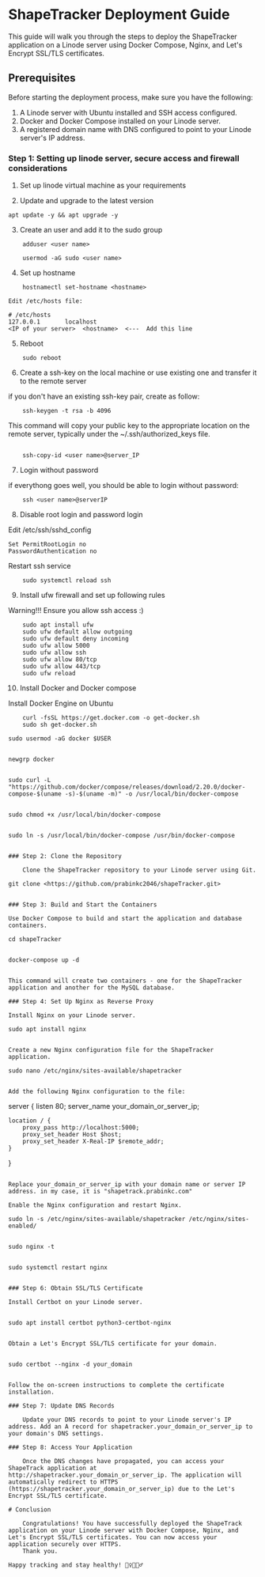 # ShapeTracker Deployment Guide

This guide will walk you through the steps to deploy the ShapeTracker application on a Linode server using Docker Compose, Nginx, and Let's Encrypt SSL/TLS certificates.

## Prerequisites

Before starting the deployment process, make sure you have the following:

1. A Linode server with Ubuntu installed and SSH access configured.
2. Docker and Docker Compose installed on your Linode server.
3. A registered domain name with DNS configured to point to your Linode server's IP address.

### Step 1: Setting up linode server, secure access and firewall considerations

1. Set up linode virtual machine as your requirements

2. Update and upgrade to the latest version

```
apt update -y && apt upgrade -y
```

3. Create an user and add it to the sudo group

```
	adduser <user name>
```

```
	usermod -aG sudo <user name>
```

4. Set up hostname

```
	hostnamectl set-hostname <hostname>
```

	Edit /etc/hosts file:

```
# /etc/hosts
127.0.0.1       localhost
<IP of your server>	 <hostname>  <---  Add this line
```

5. Reboot

```
	sudo reboot

```


6. Create a ssh-key on the local machine or use existing one and transfer it to the remote server

if you don't have an existing ssh-key pair, create as follow:

```
	ssh-keygen -t rsa -b 4096

```

This command will copy your public key to the appropriate location on the remote server, typically under the ~/.ssh/authorized_keys file.

```

	ssh-copy-id <user name>@server_IP

```

7. Login without password

if everythong goes well, you should be able to login without password:

```
	ssh <user name>@serverIP

```

8. Disable root login and password login

Edit /etc/ssh/sshd_config

	Set PermitRootLogin no
	PasswordAuthentication no

Restart ssh service

```
	sudo systemctl reload ssh

```

9. Install ufw firewall and set up following rules

Warning!!!
Ensure you allow ssh access :)

```
	sudo apt install ufw
	sudo ufw default allow outgoing
	sudo ufw default deny incoming
	sudo ufw allow 5000
	sudo ufw allow ssh
	sudo ufw allow 80/tcp
	sudo ufw allow 443/tcp
	sudo ufw reload
```

10. Install Docker and Docker compose

Install Docker Engine on Ubuntu

```
	curl -fsSL https://get.docker.com -o get-docker.sh
	sudo sh get-docker.sh
```

	sudo usermod -aG docker $USER

```

```
	newgrp docker

```

```
	sudo curl -L "https://github.com/docker/compose/releases/download/2.20.0/docker-compose-$(uname -s)-$(uname -m)" -o /usr/local/bin/docker-compose

```

```
	sudo chmod +x /usr/local/bin/docker-compose

```

```
	sudo ln -s /usr/local/bin/docker-compose /usr/bin/docker-compose

```

### Step 2: Clone the Repository

	Clone the ShapeTracker repository to your Linode server using Git.

```

	git clone <https://github.com/prabinkc2046/shapeTracker.git>

```

### Step 3: Build and Start the Containers

Use Docker Compose to build and start the application and database containers.

```
	
	cd shapeTracker

```

```

	docker-compose up -d

```
	
This command will create two containers - one for the ShapeTracker application and another for the MySQL database.

### Step 4: Set Up Nginx as Reverse Proxy

Install Nginx on your Linode server.

```

	sudo apt install nginx

```

Create a new Nginx configuration file for the ShapeTracker application.

```
	
	sudo nano /etc/nginx/sites-available/shapetracker

```

Add the following Nginx configuration to the file:

```
server {
    listen 80;
    server_name your_domain_or_server_ip;

    location / {
        proxy_pass http://localhost:5000;
        proxy_set_header Host $host;
        proxy_set_header X-Real-IP $remote_addr;
    }	
}

```

Replace your_domain_or_server_ip with your domain name or server IP address. in my case, it is "shapetrack.prabinkc.com"

Enable the Nginx configuration and restart Nginx.

```
	sudo ln -s /etc/nginx/sites-available/shapetracker /etc/nginx/sites-enabled/
```

```

	sudo nginx -t

```
```
	sudo systemctl restart nginx

```

### Step 6: Obtain SSL/TLS Certificate

Install Certbot on your Linode server.


```

	sudo apt install certbot python3-certbot-nginx

```

Obtain a Let's Encrypt SSL/TLS certificate for your domain.


```

	sudo certbot --nginx -d your_domain

```
	
Follow the on-screen instructions to complete the certificate installation.

### Step 7: Update DNS Records

	Update your DNS records to point to your Linode server's IP address. Add an A record for shapetracker.your_domain_or_server_ip to your domain's DNS settings.

### Step 8: Access Your Application

	Once the DNS changes have propagated, you can access your ShapeTrack application at http://shapetracker.your_domain_or_server_ip. The application will automatically redirect to HTTPS (https://shapetracker.your_domain_or_server_ip) due to the Let's Encrypt SSL/TLS certificate.

# Conclusion

	Congratulations! You have successfully deployed the ShapeTrack application on your Linode server with Docker Compose, Nginx, and Let's Encrypt SSL/TLS certificates. You can now access your application securely over HTTPS.
	Thank you.

Happy tracking and stay healthy! 🏋️‍♀️🥦🏃‍♂️




